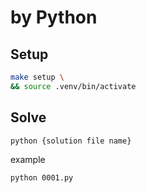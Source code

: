 by Python
===

## Setup

```bash
make setup \
&& source .venv/bin/activate
```

## Solve

```bash
python {solution file name}
```

example

```bash
python 0001.py
```